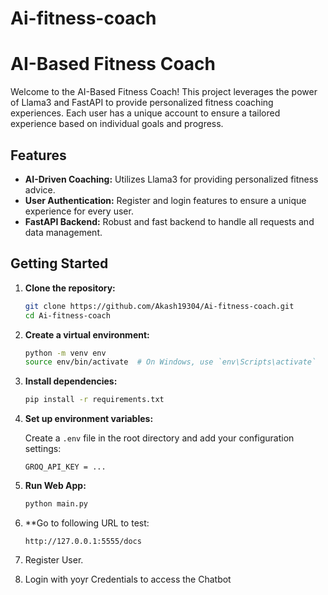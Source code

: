 # Ai-fitness-coach
# AI-Based Fitness Coach

Welcome to the AI-Based Fitness Coach! This project leverages the power of Llama3 and FastAPI to provide personalized fitness coaching experiences. Each user has a unique account to ensure a tailored experience based on individual goals and progress.

## Features

- **AI-Driven Coaching:** Utilizes Llama3 for providing personalized fitness advice.
- **User Authentication:** Register and login features to ensure a unique experience for every user.
- **FastAPI Backend:** Robust and fast backend to handle all requests and data management.

## Getting Started

1. **Clone the repository:**

    ```bash
    git clone https://github.com/Akash19304/Ai-fitness-coach.git
    cd Ai-fitness-coach
    ```

2. **Create a virtual environment:**

    ```bash
    python -m venv env
    source env/bin/activate  # On Windows, use `env\Scripts\activate`
    ```

3. **Install dependencies:**

    ```bash
    pip install -r requirements.txt
    ```

4. **Set up environment variables:**

    Create a `.env` file in the root directory and add your configuration settings:

    ```env
    GROQ_API_KEY = ...
    ```

5. **Run Web App:**

    ```bash
    python main.py
    ```
6. **Go to following URL to test:

   ```
   http://127.0.0.1:5555/docs
   ```

7. Register User.
8. Login with yoyr Credentials to access the Chatbot




